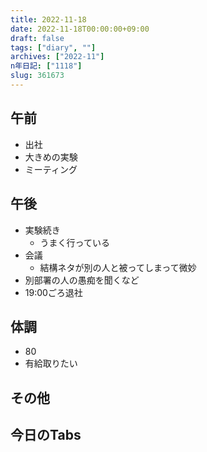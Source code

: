 ```yaml
---
title: 2022-11-18
date: 2022-11-18T00:00:00+09:00
draft: false
tags: ["diary", ""]
archives: ["2022-11"]
n年日記: ["1118"]
slug: 361673
---
```

## 午前
- 出社
- 大きめの実験
- ミーティング
## 午後
- 実験続き
  - うまく行っている
- 会議
  - 結構ネタが別の人と被ってしまって微妙
- 別部署の人の愚痴を聞くなど
- 19:00ごろ退社
## 体調
- 80
- 有給取りたい
## その他
## 今日のTabs